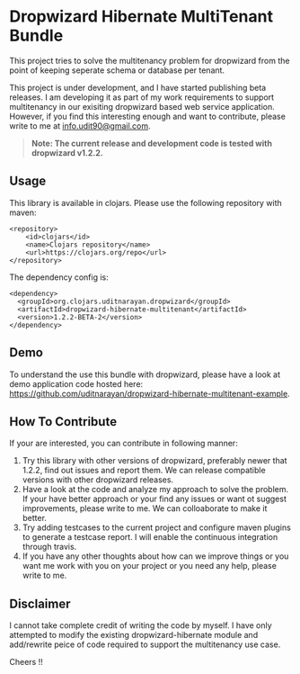 # Dropwizard Hibernate MultiTenant Bundle
This project tries to solve the multitenancy problem for dropwizard from the point of keeping seperate schema or database per tenant.

This project is under development, and I have started publishing beta releases. I am developing it as part of my work requirements to support multitenancy in our exisiting dropwizard based web service application. However, if you find this interesting enough and want to contribute, please write to me at info.udit90@gmail.com.

> **Note: The current release and development code is tested with dropwizard v1.2.2.**

## Usage
This library is available in clojars. Please use the following repository with maven:
```
<repository>
    <id>clojars</id>
    <name>Clojars repository</name>
    <url>https://clojars.org/repo</url>
</repository>
```
The dependency config is:
```
<dependency>
  <groupId>org.clojars.uditnarayan.dropwizard</groupId>
  <artifactId>dropwizard-hibernate-multitenant</artifactId>
  <version>1.2.2-BETA-2</version>
</dependency>
```

## Demo
To understand the use this bundle with dropwizard, please have a look at demo application code hosted here: https://github.com/uditnarayan/dropwizard-hibernate-multitenant-example.

## How To Contribute
If your are interested, you can contribute in following manner:
 1. Try this library with other versions of dropwizard, preferably newer that 1.2.2, find out issues and report them. We can release compatible versions with other dropwizard releases.
 2. Have a look at the code and analyze my approach to solve the problem. If your have better approach or your find any issues or want ot suggest improvements, please write to me. We can colloaborate to make it better.
 3. Try adding testcases to the current project and configure maven plugins to generate a testcase report. I will enable the continuous integration through travis. 
 4. If you have any other thoughts about how can we improve things or you want me work with you on your project or you need any help, please write to me.

## Disclaimer
I cannot take complete credit of writing the code by myself. I have only attempted to modify the existing dropwizard-hibernate module and add/rewrite peice of code required to support the multitenancy use case.

Cheers !!
